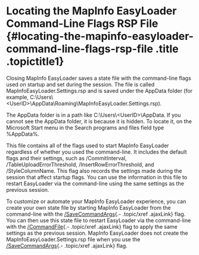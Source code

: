Locating the MapInfo EasyLoader Command-Line Flags RSP File {#locating-the-mapinfo-easyloader-command-line-flags-rsp-file .title .topictitle1}
===========================================================

Closing MapInfo EasyLoader saves a state file with the command-line flags used on startup and set during the session. The file is called <span class="ph filepath">MapInfoEasyLoader.Settings.rsp</span> and is saved under the <span class="ph filepath">AppData</span> folder (for example, <span class="ph filepath">C:\\Users\\&lt;UserID&gt;\\AppData\\Roaming\\MapInfoEasyLoader.Settings.rsp</span>).

The <span class="ph filepath">AppData</span> folder is in a path like <span class="ph filepath">C:\\Users\\&lt;UserID&gt;\\AppData</span>. If you cannot see the <span class="ph filepath">AppData</span> folder, it is because it is hidden. To locate it, on the Microsoft <span class="ph uicontrol">Start</span> menu in the <span class="ph uicontrol">Search programs and files</span> field type %AppData%.

This file contains all of the flags used to start MapInfo EasyLoader regardless of whether you used the command-line. It includes the default flags and their settings, such as /CommitInterval, /TableUploadErrorThreshold, /InsertRowErrorThreshold, and /StyleColumnName. This flag also records the settings made during the session that affect startup flags. You can use the information in this file to restart EasyLoader via the command-line using the same settings as the previous session.

To customize or automate your MapInfo EasyLoader experience, you can create your own state file by starting MapInfo EasyLoader from the command-line with the [/SaveCommandArgs](guide/productivity/commandlineflags.html#commandlineflags__savecommandargs){.- .topic/xref .ajaxLink} flag. You can then use this state file to restart EasyLoader via the command-line with the [/CommandFile](guide/productivity/commandlineflags.html#commandlineflags__commandfile){.- .topic/xref .ajaxLink} flag to apply the same settings as the previous session. MapInfo EasyLoader does not create the <span class="ph filepath">MapInfoEasyLoader.Settings.rsp</span> file when you use the [/SaveCommandArgs](guide/productivity/commandlineflags.html#commandlineflags__savecommandargs){.- .topic/xref .ajaxLink} flag.

